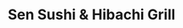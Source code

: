 ---
layout: place
title: "Sen Sushi & Hibachi Grill"
permalink: /arkansas/marion/sen-sushi-hibachi-grill.html
stateAbbr: AR
stateName: Arkansas
cityName: Marion
place_id: ChIJE3Tovh521YcRrZqm8Ytiv-s
photos:
  - name: >-
      places/ChIJE3Tovh521YcRrZqm8Ytiv-s/photos/AeeoHcI5UM-QJHmlV7Htt5KvyECyVdG7MCA1Sz-Rl-HDAd4W3r0kdtJdq73ni_Mz7H4iMjp4DqBugCA_gxs2Affg8iMO3YrJiR9Gl-B99JEZ5_HX4su1McYArhp4ai1Z5HrXpZI_rzwb_tVHEpLmjQuhp2ZzYjYk1gySDF504DpeE-TeR4BNmDRVVuX7BgXRRbQqhMuS4dUhK1O7lSwGWxyBXqKusGmnRxznyHKWES-_JASK4bkUyoqu7RIcN1ge08RXxeNhqSKdnf7gIqSeCSEEwzrX2otmxAv0t0Srz79PlTLZb_968TGpLVllsqM3DovL0HXAQ6qnVd7_iP3MWzoIIGkFxUA7vYOWhiW1tmWvHhVQ8QaD-Y9sTH2JQD98Vs72NRCYZy57eB4ePIjE_CN1FPINHzjWK-nViLsEGey9kCgbYA
    widthPx: 4000
    heightPx: 3000
    authorAttributions:
      - displayName: Slipspace Survivalist
        uri: https://maps.google.com/maps/contrib/118364807366904072913
        photoUri: >-
          https://lh3.googleusercontent.com/a-/ALV-UjVHjq2tId_epreuaMPlUgY1soozo-ZzNszOew7oBO2Awcl4E3Y=s100-p-k-no-mo
    flagContentUri: >-
      https://www.google.com/local/imagery/report/?cb_client=maps_api_places.places_api&image_key=!1e10!2sCIHM0ogKEICAgICDyoPdDw&hl=en-US
    googleMapsUri: >-
      https://www.google.com/maps/place//data=!3m4!1e2!3m2!1sCIHM0ogKEICAgICDyoPdDw!2e10!4m2!3m1!1s0x87d5761ebee87413:0xebbf628bf1a69aad
  - name: >-
      places/ChIJE3Tovh521YcRrZqm8Ytiv-s/photos/AeeoHcKnBPslm-Ki-AoAj46c3NVPhmIF3e76sPpey-6fQOwc9Undj6ECviyf_IQRN_HstovSqmgdmdK57y7IpOtKkxjsyftxq9uVAIBU8jb0rCWOWWgy2nzwjbmLWOTIK-YnyeOu4nIdXq0Se9BkAPOjRHQq9StVDhHMJqTmvtPLme5SH0RC4wczj824ZE543gz3oJSk5zmbh11N4mREBl_G6n2ej_oO612UNL2pSxTO3EHOXCNKjQ0iws4Mz8LvcB7hQnl5GGEyU_FJXPe-CdFjfB820e4YqO6JVKu90VTk9BV-wA
    widthPx: 2448
    heightPx: 3264
    authorAttributions:
      - displayName: Sen Sushi & Hibachi Grill
        uri: https://maps.google.com/maps/contrib/100831174965598100829
        photoUri: >-
          https://lh3.googleusercontent.com/a/ACg8ocJtojlb04hF-jrgGahevo7DArz3-N0j8GdPrqIIQmN3zVzpwg=s100-p-k-no-mo
    flagContentUri: >-
      https://www.google.com/local/imagery/report/?cb_client=maps_api_places.places_api&image_key=!1e10!2sAF1QipN_bQwEyTpa4zjdAFdyfJo72ghcXNUnkdS-PHCX&hl=en-US
    googleMapsUri: >-
      https://www.google.com/maps/place//data=!3m4!1e2!3m2!1sAF1QipN_bQwEyTpa4zjdAFdyfJo72ghcXNUnkdS-PHCX!2e10!4m2!3m1!1s0x87d5761ebee87413:0xebbf628bf1a69aad
  - name: >-
      places/ChIJE3Tovh521YcRrZqm8Ytiv-s/photos/AeeoHcJRvtU3B3eOESkLov6gcTjYWHyDAf5_zg_Ko1jW8QSFdjh7VMzCHPLZMKMcEaxFby0rbhUWb_399OJ0IzJdlxkHwlLpO21nNCHMr9yVN24VbZ1WL2jpnPjeLToMC7-EzEOyVo33vMKtFtD4cn-UmBaj_osfL6eXt22oSuYcSRvYBO_9uVHBwpieicG2LInuqfUjtY8j78nJ-RQ2Bi5TLWp_dFknjxgg7hHoTcXQcwnjh0sasx0E7BOYJcmOPxVAs4okc9SdhAJVkhCqXNtRK6HYc6ZvD0g3VtWiGKnsoSF9pLAGpu4EdnoPkOeJohh-r8gvIoAqgn--7n07do1_BPxzhJ2QtbMddecG5uXzwK3PDvvyWuXw0Ki4Kr5xYbbR3H-qvtyCrKCp4ICdFxlKWZ6Nuux2ql5-6L8JgjolVGk
    widthPx: 4032
    heightPx: 3024
    authorAttributions:
      - displayName: Niko Z.
        uri: https://maps.google.com/maps/contrib/109041268180272643618
        photoUri: >-
          https://lh3.googleusercontent.com/a-/ALV-UjWJII68kJV99RzsJCGB_Rly9KIirDjuSQKtE6XafksMhvZyIsg=s100-p-k-no-mo
    flagContentUri: >-
      https://www.google.com/local/imagery/report/?cb_client=maps_api_places.places_api&image_key=!1e10!2sCIHM0ogKEICAgIC72ZbrIQ&hl=en-US
    googleMapsUri: >-
      https://www.google.com/maps/place//data=!3m4!1e2!3m2!1sCIHM0ogKEICAgIC72ZbrIQ!2e10!4m2!3m1!1s0x87d5761ebee87413:0xebbf628bf1a69aad
  - name: >-
      places/ChIJE3Tovh521YcRrZqm8Ytiv-s/photos/AeeoHcJBYOncRe_1CAfmE3xK0HPiUFLQCzbj42s9preiaf-sdHOa5G14S6qls8xhaS5lhHY7VTRgmVhsp8iAN92KD5gh-MM__vMu69G2bQ2tFpYQqpOaJL5hScoa9FJP8UHK7yxHAWtqSrCQJcwA70K66_CbfF-3j9UgSrUTtPdIV_YWp0CWN-pSYnBOCQktFzUPjVsBD_J49LLcVV63cy-qm-9NCFsug3Px2GYzZLMORL2UdxzvyjQzBf-CfsZljnJ5JDxZ97sDGDkSX55AxVyv4qpGGJ5TR0Lf1sZvOVDMjfXoGYl4Oif4-zsEdNc0PxTuZ8kEVp414eoXX0REz3MVyqiiqmv4SEvwAKS4SHD-qiEvYsnOEbiiUMjZGaABEkvsOAQJ0ITgNYdyoM1dPSYMapJMnfreomuo5xJkH6gfo-4CiW0
    widthPx: 3024
    heightPx: 4032
    authorAttributions:
      - displayName: Joshua Nesbitt
        uri: https://maps.google.com/maps/contrib/112235549157813674912
        photoUri: >-
          https://lh3.googleusercontent.com/a-/ALV-UjWpoXSG-LbuVtBCnGvo8tf3HXzYo_kEbs4UhZDw1AqfecNG0w2bVA=s100-p-k-no-mo
    flagContentUri: >-
      https://www.google.com/local/imagery/report/?cb_client=maps_api_places.places_api&image_key=!1e10!2sCIHM0ogKEICAgMDA79WQ5gE&hl=en-US
    googleMapsUri: >-
      https://www.google.com/maps/place//data=!3m4!1e2!3m2!1sCIHM0ogKEICAgMDA79WQ5gE!2e10!4m2!3m1!1s0x87d5761ebee87413:0xebbf628bf1a69aad
  - name: >-
      places/ChIJE3Tovh521YcRrZqm8Ytiv-s/photos/AeeoHcKNv9b8vxRr6wGDwhrhBQi-ZPohqSz-SYYlnyAzNxVb263Pv9mITK7VEK3UD14Ie8OvFXIHVYJOvf6sxZb3QVmkGeTBLAItaX6Z5zFQRqJ4skNiKx3osS0Dlr7kcm78dfqnlrEdE-CtgPmYrEwqpMDexmhp6jhVuapabzhyd8TdAGqwWqBI9dYIzoUFqQEgfHZ4N1oh4oIHQG7OuNLcrMIxEyEP4MMRokiXO8WFHUw1pQ-VCFI8W44if2EjfkzBWLhDBt9qgi9cwNm-pTS4e7w7pv8-HsvOgk4Y_sTK815rgFUqPq6aCKpGYYwAcFbndwmpHeZhnm6viqeI3ciaVh9FZbsz7lJjNFsYkGeAgrWnkbm1weZZ6ukVBQmGiop3c4Oz3MSDFr1DUOqe_j4_bmu5rYLvnf9TzNc8mLlgcy3XUcEf
    widthPx: 3120
    heightPx: 4160
    authorAttributions:
      - displayName: Wesley
        uri: https://maps.google.com/maps/contrib/102184507876838822921
        photoUri: >-
          https://lh3.googleusercontent.com/a-/ALV-UjV0KG4HZ1-CUvj8TLOUDnvROYSxs7V73-o3kNsk7ij8v9OYbld_=s100-p-k-no-mo
    flagContentUri: >-
      https://www.google.com/local/imagery/report/?cb_client=maps_api_places.places_api&image_key=!1e10!2sCIHM0ogKEICAgID52dG9uwE&hl=en-US
    googleMapsUri: >-
      https://www.google.com/maps/place//data=!3m4!1e2!3m2!1sCIHM0ogKEICAgID52dG9uwE!2e10!4m2!3m1!1s0x87d5761ebee87413:0xebbf628bf1a69aad
  - name: >-
      places/ChIJE3Tovh521YcRrZqm8Ytiv-s/photos/AeeoHcI8dgE2XmlPqRo4rHvOEoeNx7tQVcwraxwxxq7bACT4nhaqrcMJ3tFTiEEhD9sAuY_-shsp0QuPCH-HifspvuXPa4ZTZ-XHzGjRyaLeBlFoSzhCS0_oFEJ_28mi1G_IorC9o_D7w3c9Ym9YkW9evyHsWA0Yj4ZspCwD-LUDkrB2rUYF2cl5IS1aOQ6rQ-G5voZ3QTgUYRjvyn1Wa-R9bHLAgHTaXPMQlzs5Hqlv5SfqEtVCa4HWEB9JKASrpDO7QSe4RduyXvOCYKrRc78-PMRlXgsKixG8_-tOOOor-CuzMw
    widthPx: 3264
    heightPx: 2448
    authorAttributions:
      - displayName: Sen Sushi & Hibachi Grill
        uri: https://maps.google.com/maps/contrib/100831174965598100829
        photoUri: >-
          https://lh3.googleusercontent.com/a/ACg8ocJtojlb04hF-jrgGahevo7DArz3-N0j8GdPrqIIQmN3zVzpwg=s100-p-k-no-mo
    flagContentUri: >-
      https://www.google.com/local/imagery/report/?cb_client=maps_api_places.places_api&image_key=!1e10!2sAF1QipOoQchKrmS96gIZAkRm6ZAhwKGdRJRHv77lpdIa&hl=en-US
    googleMapsUri: >-
      https://www.google.com/maps/place//data=!3m4!1e2!3m2!1sAF1QipOoQchKrmS96gIZAkRm6ZAhwKGdRJRHv77lpdIa!2e10!4m2!3m1!1s0x87d5761ebee87413:0xebbf628bf1a69aad
  - name: >-
      places/ChIJE3Tovh521YcRrZqm8Ytiv-s/photos/AeeoHcI3rt7NUdfNVKriPNPts1Lf0so397V1SbejfV-4bSO3KY_MudyoygMeU1wF0CEBTzTVKgMFBXb95fbiNrVRNbaAADZNz49NpioUNGFCxtU1mjQQocsiGI9m4ajwO0Pm3ZKvLOUjwARwYjytrNky6b2gk4fdLQ1uHz8_n31_gVu-c5buRxVFUoUwhSVkhfo4xrsNQ7dYb6ODCQKcZSMkxmlA8fWBfLrTv8E4jWPpS35aWuoKH1mMmSiBs5IdgIaEzaa9vhl7kBJ6ugONJ5AmDH_07TiV9JEfIopODq75eydEZy73gWjBXTIP9BOzWFVoLqIiQcCErjmfuY_fu1D4iX3pXlJY8EWl7X4P3YJDiym0bf01ayFjHp6B_xhsjdJRrNUMmdB7Bqezo95i4UTLChTPzfbDW9PYngo21fnf8d4-U87a
    widthPx: 3024
    heightPx: 4032
    authorAttributions:
      - displayName: Logan Hall
        uri: https://maps.google.com/maps/contrib/104200179728479280891
        photoUri: >-
          https://lh3.googleusercontent.com/a-/ALV-UjUgb3ZdyMAiYbiMCcHpYGTBEscID7-6v_Tg-dAYdWtqR1S9y4VtcA=s100-p-k-no-mo
    flagContentUri: >-
      https://www.google.com/local/imagery/report/?cb_client=maps_api_places.places_api&image_key=!1e10!2sCIHM0ogKEICAgIDsvIjg-AE&hl=en-US
    googleMapsUri: >-
      https://www.google.com/maps/place//data=!3m4!1e2!3m2!1sCIHM0ogKEICAgIDsvIjg-AE!2e10!4m2!3m1!1s0x87d5761ebee87413:0xebbf628bf1a69aad
  - name: >-
      places/ChIJE3Tovh521YcRrZqm8Ytiv-s/photos/AeeoHcKWzM1sSxFu_XR8t8enJg5VTeKVRbI9zeo8n6Bd7aQobK4i1l90PYXZ3GNHZZdgOAX71vQnRalvG0i1Fvn75FWryYRj1QEXM0UywoZDuF0ocHncKs8z2vOgHbfNr7ZLXmR8OHgI2Zd_aHwmXl1oWl_gohuVc4RL8K_7W1_mZz_6E49E6saOooFV7z0xAo1BekNpXzKGfH16DrIQPZagZ7Y3AwOZXiNeT5KwO0E959kAfnDMT7eqDzPN_zaQLazF1fDADNaLg6p3NcUN3gx9gcLKdXmFfiCkv0O9W1cYo-XWNNGGgSQwNykthZ-8RYJRj2HXx2P-diI8JxOGCY0_uv-loq-gOHOPmJvEzVOz_AAXirXCE6-EAODEPYSim5JFeoic6ViKpuCcuX4m48ziK0XIx0ylZGys-Jb-zUXb8fw6KQ
    widthPx: 3024
    heightPx: 4032
    authorAttributions:
      - displayName: Logan Hall
        uri: https://maps.google.com/maps/contrib/104200179728479280891
        photoUri: >-
          https://lh3.googleusercontent.com/a-/ALV-UjUgb3ZdyMAiYbiMCcHpYGTBEscID7-6v_Tg-dAYdWtqR1S9y4VtcA=s100-p-k-no-mo
    flagContentUri: >-
      https://www.google.com/local/imagery/report/?cb_client=maps_api_places.places_api&image_key=!1e10!2sCIHM0ogKEICAgID4hJS_Xg&hl=en-US
    googleMapsUri: >-
      https://www.google.com/maps/place//data=!3m4!1e2!3m2!1sCIHM0ogKEICAgID4hJS_Xg!2e10!4m2!3m1!1s0x87d5761ebee87413:0xebbf628bf1a69aad
  - name: >-
      places/ChIJE3Tovh521YcRrZqm8Ytiv-s/photos/AeeoHcKkU4oIjhxA7paNtlKRgkIG_U1WdN2Cry2kPjJRo3xJtSZpY254MqagcOZVxQ1gVm40eV4rAWicUMnlbfQKP6t7yXUey7U9OlUxHKPlVO_CM61Fb3m_pS6Qg1FThy4kcpur3Mp4aKvA2Wia0RLTcfUegeRF62s3MI0TGcMNFJZcdB4vPsOGD0fEg9i1qvadseAmC-6o1UrazQsYhPr70CWCVsuggXrQpwE4MpCm0PMs8sPfKnExdoqShagctN9D8pmEUvB8NjI4iUJlWAWV6cvzCDG_5RcN2SwJzgE1umYdoLx8DGGhI1FEqymTqbwMs_GJjt4C8tCTbckloBerQPYbTwSyn_ax9OLTzbZqWt2PQRHoAiSyKTlm7b3dHLawjXUUlbYMLTRZCV7MZj4rBfirovZfgsbxWgEv6apdJoGTDA
    widthPx: 3024
    heightPx: 4032
    authorAttributions:
      - displayName: Logan Hall
        uri: https://maps.google.com/maps/contrib/104200179728479280891
        photoUri: >-
          https://lh3.googleusercontent.com/a-/ALV-UjUgb3ZdyMAiYbiMCcHpYGTBEscID7-6v_Tg-dAYdWtqR1S9y4VtcA=s100-p-k-no-mo
    flagContentUri: >-
      https://www.google.com/local/imagery/report/?cb_client=maps_api_places.places_api&image_key=!1e10!2sCIHM0ogKEICAgIDs6t7mYQ&hl=en-US
    googleMapsUri: >-
      https://www.google.com/maps/place//data=!3m4!1e2!3m2!1sCIHM0ogKEICAgIDs6t7mYQ!2e10!4m2!3m1!1s0x87d5761ebee87413:0xebbf628bf1a69aad
  - name: >-
      places/ChIJE3Tovh521YcRrZqm8Ytiv-s/photos/AeeoHcIUNS85JyVJ-RTS1aXfdq0Qf0h0VcFternB3PEBKp52dJGfFgbGq4so4sZkteLjiePjw29tqTuQ9Qcby0fa-MrVfOhAOELwuqqkYOLE-cnTdMPwoac6-Jsi8h6OvExbdx4EYq76uQWDEWzG_KacP7mvmE4VvXqklckDzt3phAW2REJ3NiuXpwdzoH6Nt2NcADBcMMzBVeOmkky4RUB505xgX1XZD18rHf-XqrZv3yGu3cer_4dQMRY3NtnXvCNq8RjgwNGtqx3bVml9XCWNm5dSxUoU9_z89WUvpC1uY1BRMTKKitt-Apn865yI2avw9l-dl22NeOhE4L03NndUenjsqmmvimakDOKPeBOUhyCCrIK34G84U-DHIVfZvLjNi1rsK_4l1wbLe65DkT-ueczSPdjLkn9G_Z4RkWEWbPMjow
    widthPx: 3024
    heightPx: 4032
    authorAttributions:
      - displayName: Kill Your Diet For
        uri: https://maps.google.com/maps/contrib/117083553246485194182
        photoUri: >-
          https://lh3.googleusercontent.com/a-/ALV-UjUU4l-oLH0iWrMp2ljsjUWY5dh8uwj-xJCMeyED2J-qAYWV9pU=s100-p-k-no-mo
    flagContentUri: >-
      https://www.google.com/local/imagery/report/?cb_client=maps_api_places.places_api&image_key=!1e10!2sCIHM0ogKEICAgICmrYDjSg&hl=en-US
    googleMapsUri: >-
      https://www.google.com/maps/place//data=!3m4!1e2!3m2!1sCIHM0ogKEICAgICmrYDjSg!2e10!4m2!3m1!1s0x87d5761ebee87413:0xebbf628bf1a69aad
address: '303 Bancario Rd #6, Marion, AR 72364, USA'
street: '303 Bancario Rd #6'
city: Marion
state: AR
zip: '72364'
country: USA
neighborhood: null
latitude: '35.209680'
longitude: '-90.210032'
accessibility_options:
  wheelchairAccessibleParking: true
  wheelchairAccessibleEntrance: true
  wheelchairAccessibleRestroom: true
  wheelchairAccessibleSeating: true
business_status: OPERATIONAL
name: Sen Sushi & Hibachi Grill
google_maps_links:
  directionsUri: >-
    https://www.google.com/maps/dir//''/data=!4m7!4m6!1m1!4e2!1m2!1m1!1s0x87d5761ebee87413:0xebbf628bf1a69aad!3e0
  placeUri: https://maps.google.com/?cid=16987404672659004077
  writeAReviewUri: >-
    https://www.google.com/maps/place//data=!4m3!3m2!1s0x87d5761ebee87413:0xebbf628bf1a69aad!12e1
  reviewsUri: >-
    https://www.google.com/maps/place//data=!4m4!3m3!1s0x87d5761ebee87413:0xebbf628bf1a69aad!9m1!1b1
  photosUri: >-
    https://www.google.com/maps/place//data=!4m3!3m2!1s0x87d5761ebee87413:0xebbf628bf1a69aad!10e5
primary_type: Japanese Restaurant
opening_hours:
  regular: null
  current: null
secondary_opening_hours:
  regular:
    weekdayDescriptions: null
    type: null
  current:
    weekdayDescriptions: null
    type: null
phone: (870) 739-7342
price_level: PRICE_LEVEL_MODERATE
price_range: $10 &ndash; $20
rating: '4.4'
rating_count: 395
website: https://sensushihibachi.com/
description: null
reviews: null
parking_options: null
payment_options: null
allow_dogs: null
curbside_pickup: null
delivery: null
dine_in: null
good_for_children: null
good_for_groups: null
good_for_sports: null
live_music: null
menu_for_children: null
outdoor_seating: null
reservable: null
restroom: null
serves_beer: null
serves_breakfast: null
serves_brunch: null
serves_cocktails: null
serves_coffee: null
serves_dinner: null
serves_dessert: null
serves_lunch: null
serves_vegetarian_food: null
serves_wine: null
takeout: null

---